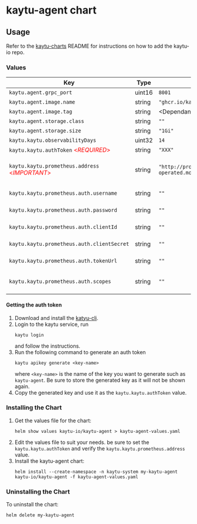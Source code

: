 # kaytu-agent chart
## Usage

Refer to the [kaytu-charts](https://github.com/kaytu-io/kaytu-charts) README for instructions on how to add the kaytu-io repo.

### Values
| Key                                                                            | Type   | Default                                                          | Description                                                                                                                                                                                                                                            |
|--------------------------------------------------------------------------------|--------|------------------------------------------------------------------|--------------------------------------------------------------------------------------------------------------------------------------------------------------------------------------------------------------------------------------------------------|
| `kaytu.agent.grpc_port`                                                        | uint16 | `8001`                                                           | The port the agent listens on for gRPC requests.                                                                                                                                                                                                       |
| `kaytu.agent.image.name`                                                       | string | `"ghcr.io/kaytu-io/kaytu-agent"`                                 | The image name to use for the agent.                                                                                                                                                                                                                   |
| `kaytu.agent.image.tag`                                                        | string | \<Dependant on chart version\>                                   | The image tag to use for the agent.                                                                                                                                                                                                                    |
| `kaytu.agent.storage.class`                                                    | string | `""`                                                             | The storage class to use for the agent.                                                                                                                                                                                                                |
| `kaytu.agent.storage.size`                                                     | string | `"1Gi"`                                                          | The size of the storage to use for the agent.                                                                                                                                                                                                          |
| `kaytu.kaytu.observabilityDays`                                                | uint32 | `14`                                                             | The number of days to fetch observability data in a single cycle.                                                                                                                                                                                      |
| `kaytu.kaytu.authToken`  <span style="color:red">\<*REQUIRED*></span>          | string | `"XXX"`                                                          | The auth token to use for the agent.                                                                                                                                                                                                                   |
| `kaytu.kaytu.prometheus.address` <span style="color:red">\<*IMPORTANT*></span> | string | `"http://prometheus-operated.monitoring.svc.cluster.local:9090"` | The address of the Prometheus compatible endpoint to fetch observability data from. if you are using a VictoriaMetrics cluster (not single server) the endpoint will look like `http://vmselect.monitoring.svc.cluster.local:8428/select/0/prometheus` |
| `kaytu.kaytu.prometheus.auth.username`                                         | string | `""`                                                             | The username to use for basic auth when fetching observability data. Conflicts with oauth2 fields below, default is empty for no auth                                                                                                                  |
| `kaytu.kaytu.prometheus.auth.password`                                         | string | `""`                                                             | The password to use for basic auth when fetching observability data. Conflicts with oauth2 fields below, default is empty for no auth                                                                                                                  |
| `kaytu.kaytu.prometheus.auth.clientId`                                         | string | `""`                                                             | The client id to use for oauth2 when fetching observability data. Conflicts with basic auth fields above, default is empty for no auth                                                                                                                 |
| `kaytu.kaytu.prometheus.auth.clientSecret`                                     | string | `""`                                                             | The client secret to use for oauth2 when fetching observability data. Conflicts with basic auth fields above, default is empty for no auth                                                                                                             |
| `kaytu.kaytu.prometheus.auth.tokenUrl`                                         | string | `""`                                                             | The token url to use for oauth2 when fetching observability data. Conflicts with basic auth fields above, default is empty for no auth                                                                                                                 |
| `kaytu.kaytu.prometheus.auth.scopes`                                           | string | `""`                                                             | The comma seperated scopes to use for oauth2 when fetching observability data. Conflicts with basic auth fields above, default is empty for no auth                                                                                                    |

#### Getting the auth token
1. Download and install the [katyu-cli](https://github.com/kaytu-io/kaytu).
2. Login to the kaytu service, run
    ```shell
    kaytu login
    ```
   and follow the instructions.
3. Run the following command to generate an auth token
    ```shell
    kaytu apikey generate <key-name>
    ```
    where `<key-name>` is the name of the key you want to generate such as `kaytu-agent`.
    Be sure to store the generated key as it will not be shown again.
4. Copy the generated key and use it as the `kaytu.kaytu.authToken` value.

### Installing the Chart
1. Get the values file for the chart:
    ```shell
    helm show values kaytu-io/kaytu-agent > kaytu-agent-values.yaml
    ```
2. Edit the values file to suit your needs. be sure to set the `kaytu.kaytu.authToken` and verify the `kaytu.kaytu.prometheus.address` value.
3. Install the kaytu-agent chart:
    ```shell
    helm install --create-namespace -n kaytu-system my-kaytu-agent kaytu-io/kaytu-agent -f kaytu-agent-values.yaml
    ```

### Uninstalling the Chart

To uninstall the chart:
```shell
helm delete my-kaytu-agent
```

